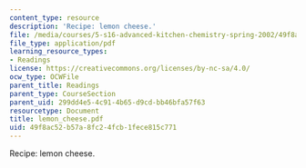 ```yaml
---
content_type: resource
description: 'Recipe: lemon cheese.'
file: /media/courses/5-s16-advanced-kitchen-chemistry-spring-2002/49f8ac52b57a8fc24fcb1fece815c771_lemon_cheese.pdf
file_type: application/pdf
learning_resource_types:
- Readings
license: https://creativecommons.org/licenses/by-nc-sa/4.0/
ocw_type: OCWFile
parent_title: Readings
parent_type: CourseSection
parent_uid: 299dd4e5-4c91-4b65-d9cd-bb46bfa57f63
resourcetype: Document
title: lemon_cheese.pdf
uid: 49f8ac52-b57a-8fc2-4fcb-1fece815c771
---
```

Recipe: lemon cheese.